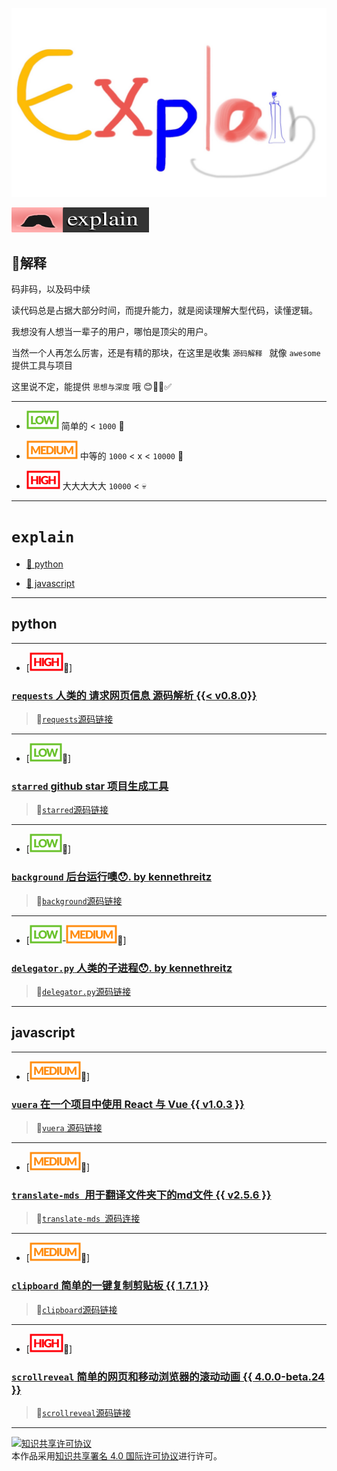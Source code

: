 ![Explain](./explain.jpg)

[![explain](./minilogo.svg)](https://github.com/chinanf-boy/Source-Explain)

## 📖解释 

码非码，以及码中续

读代码总是占据大部分时间，而提升能力，就是阅读理解大型代码，读懂逻辑。

我想没有人想当一辈子的用户，哪怕是顶尖的用户。

当然一个人再怎么厉害，还是有精的那块，在这里是收集 ``源码解释 `` 就像 ``awesome`` 提供工具与项目

这里说不定，能提供 ``思想与深度`` 哦 😊✅ 

---

- ![Low](low.svg) 简单的 < ` 1000 ` 🐶

- ![Medium](./medium.svg) 中等的 `1000` < x < ` 10000 ` 💪

- ![High](./high.svg) 大大大大大 `10000` < 💀

---

# ``explain``

- [📖 python](#python)

- [📖 javascript](#javascript)

---

## python

---

- [![High](./high.svg)📖] 

### [`requests` 人类的 请求网页信息 源码解析 {{< v0.8.0}} ](https://github.com/wangshunping/read_requests)

> 🔗[`requests`源码链接](https://github.com/requests/requests/)

---

- [![Low](low.svg)📖] 

### [`starred` github star 项目生成工具](https://github.com/chinanf-boy/explain-starred)

> 🔗[`starred`源码链接](https://github.com/maguowei/starred)

---

- [![Low](low.svg)📖] 

### [`background` 后台运行噢😯. by kennethreitz](https://github.com/chinanf-boy/explain-background)

> 🔗[`background`源码链接](https://github.com/kennethreitz/background)

---

- [![Low](low.svg)-![medium](medium.svg)📖] 

### [`delegator.py` 人类的子进程😯. by kennethreitz](https://github.com/chinanf-boy/explain-delegator-py)

> 🔗[`delegator.py`源码链接](https://github.com/kennethreitz/delegator.py)
---

## javascript

---

- [![Medium](./medium.svg)📖] 

### [`vuera` 在一个项目中使用 React 与 Vue {{ v1.0.3 }}](https://github.com/chinanf-boy/explain-vuera)

> 🔗[`vuera` 源码链接](https://github.com/akxcv/vuera)

---

- [![Medium](./medium.svg)📖] 

### [`translate-mds `用于翻译文件夹下的md文件 {{ v2.5.6 }}](https://github.com/chinanf-boy/explain-translateMds)

> 🔗[`translate-mds `源码连接](https://github.com/chinanf-boy/translate-js)

---

- [![Medium](./medium.svg)📖] 

### [`clipboard` 简单的一键复制剪贴板 {{ 1.7.1 }}](https://github.com/chinanf-boy/explain-clipboard)

> 🔗[`clipboard`源码链接](https://github.com/zenorocha/clipboard.js)

---

- [![High](./high.svg)📖]

### [`scrollreveal` 简单的网页和移动浏览器的滚动动画 {{ 4.0.0-beta.24 }}](https://github.com/chinanf-boy/explain-scrollreveal)

> 🔗[`scrollreveal`源码链接](https://github.com/chinanf-boy/explain-scrollreveal)

---

<a rel="license" href="http://creativecommons.org/licenses/by/4.0/"><img alt="知识共享许可协议" style="border-width:0" src="https://i.creativecommons.org/l/by/4.0/88x31.png" /></a><br />本作品采用<a rel="license" href="http://creativecommons.org/licenses/by/4.0/">知识共享署名 4.0 国际许可协议</a>进行许可。
